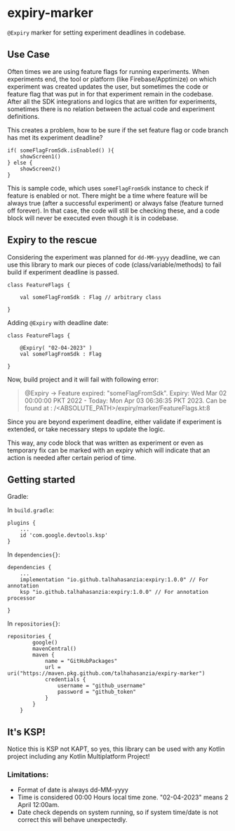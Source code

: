# expiry-marker
`@Expiry` marker for setting experiment deadlines in codebase.

## Use Case
Often times we are using feature flags for running experiments. When experiments end, the tool or platform (like Firebase/Apptimize) on which experiment was created updates the user, but sometimes the code or feature flag that was put in for that experiment remain in the codebase. After all the SDK integrations and logics that are written for experiments, sometimes there is no relation between the actual code and experiment definitions. 

This creates a problem, how to be sure if the set feature flag or code branch has met its experiment deadline?

```
if( someFlagFromSdk.isEnabled() ){
    showScreen1()
} else {
    showScreen2()
}
```
This is sample code, which uses `someFlagFromSdk` instance to check if feature is enabled or not. There might be a time where feature will be always true (after a successful experiment) or always false (feature turned off forever). In that case, the code will still be checking these, and a code block will never be executed even though it is in codebase.

## Expiry to the rescue
Considering the experiment was planned for `dd-MM-yyyy` deadline, we can use this library to mark our pieces of code (class/variable/methods) to fail build if experiment deadline is passed. 

```
class FeatureFlags { 

    val someFlagFromSdk : Flag // arbitrary class

}
```
Adding `@Expiry` with deadline date:

```
class FeatureFlags { 

    @Expiry( "02-04-2023" )
    val someFlagFromSdk : Flag

}
```
Now, build project and it will fail with following error:

> @Expiry -> Feature expired: "someFlagFromSdk". Expiry: Wed Mar 02 00:00:00 PKT 2022 - Today: Mon Apr 03 06:36:35 PKT 2023. Can be found at : /<ABSOLUTE_PATH>/expiry/marker/FeatureFlags.kt:8


Since you are beyond experiment deadline, either validate if experiment is extended, or take necessary steps to update the logic.

This way, any code block that was written as experiment or even as temporary fix can be marked with an expiry which will indicate that an action is needed after certain period of time. 

## Getting started
Gradle:

In `build.gradle`:
```
plugins {
    ...
    id 'com.google.devtools.ksp'
}
```

In `dependencies{}`:
```
dependencies {
    ...
    implementation "io.github.talhahasanzia:expiry:1.0.0" // For annotation
    ksp "io.github.talhahasanzia:expiry:1.0.0" // For annotation processor
   
}
```
In `repositories{}`:
```
repositories {
        google()
        mavenCentral()
        maven {
            name = "GitHubPackages"
            url = uri("https://maven.pkg.github.com/talhahasanzia/expiry-marker")
            credentials {
                username = "github_username"
                password = "github_token"
            }
        }
    }
```

## It's KSP!
Notice this is KSP not KAPT, so yes, this library can be used with any Kotlin project including any Kotlin Multiplatform Project!


### Limitations:
- Format of date is always dd-MM-yyyy
- Time is considered 00:00 Hours local time zone. "02-04-2023" means 2 April 12:00am.
- Date check depends on system running, so if system time/date is not correct this will behave unexpectedly.

